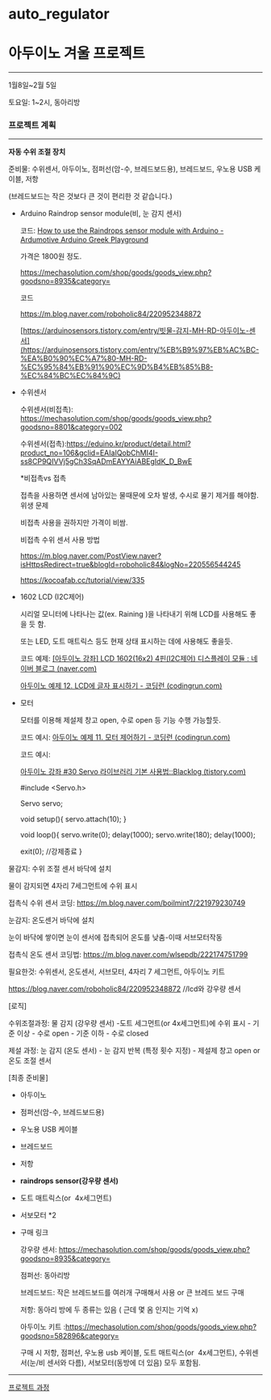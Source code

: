 # auto_regulator

# 아두이노 겨울 프로젝트

---

1월8일~2월 5일

토요일: 1~2시, 동아리방

### 프로젝트 계획

---

**자동 수위 조절 장치** 

준비물: 수위센서, 아두이노, 점퍼선(암-수, 브레드보드용), 브레드보드, 우노용 USB 케이블, 저항

(브레드보드는 작은 것보다 큰 것이 편리한 것 같습니다.) 

- Arduino Raindrop sensor module(비, 눈 감지 센서)
    
    코드: [How to use the Raindrops sensor module with Arduino - Ardumotive Arduino Greek Playground](https://www.ardumotive.com/how-to-use-the-raindrops-sensor-moduleen.html)
    
    가격은 1800원 정도. 
    
    https://mechasolution.com/shop/goods/goods_view.php?goodsno=8935&category=
    
    코드
    
    https://m.blog.naver.com/roboholic84/220952348872
    
    [https://arduinosensors.tistory.com/entry/빗물-감지-MH-RD-아두이노-센서](https://arduinosensors.tistory.com/entry/%EB%B9%97%EB%AC%BC-%EA%B0%90%EC%A7%80-MH-RD-%EC%95%84%EB%91%90%EC%9D%B4%EB%85%B8-%EC%84%BC%EC%84%9C)
    
- 수위센서
    
    수위센서(비접촉): https://mechasolution.com/shop/goods/goods_view.php?goodsno=8801&category=002 
    
    수위센서(접촉):https://eduino.kr/product/detail.html?product_no=106&gclid=EAIaIQobChMI4I-ss8CP9QIVVj5gCh3SqADmEAYYAiABEgIdK_D_BwE
    
    *비접촉vs 접촉 
    
    접촉을 사용하면 센서에 남아있는 물때문에 오차 발생, 수시로 물기 제거를 해야함. 위생 문제 
    
    비접촉 사용을 권하지만 가격이 비쌈.
    
    비접촉 수위 센서 사용 방법
    
    https://m.blog.naver.com/PostView.naver?isHttpsRedirect=true&blogId=roboholic84&logNo=220556544245
    
    https://kocoafab.cc/tutorial/view/335
    
- 1602 LCD (I2C제어)
    
    시리얼 모니터에 나타나는 값(ex. Raining )을 나타내기 위해 LCD를 사용해도 좋을 듯 함. 
    
    또는 LED, 도트 매트릭스 등도 현재 상태 표시하는 데에 사용해도 좋을듯. 
    
    코드 예제: [[아두이노 강좌] LCD 1602(16x2) 4핀(I2C제어) 디스플레이 모듈 : 네이버 블로그 (naver.com)](https://m.blog.naver.com/PostView.naver?isHttpsRedirect=true&blogId=eduino&logNo=220878435158)
    
    [아두이노 예제 12. LCD에 글자 표시하기 - 코딩런 (codingrun.com)](https://codingrun.com/112)
    
- 모터
    
    모터를 이용해 제설제 창고 open, 수로 open 등 기능 수행 가능할듯. 
    
    코드 예시: [아두이노 예제 11. 모터 제어하기 - 코딩런 (codingrun.com)](https://codingrun.com/111)
    
    코드 예시:
    
    [아두이노 강좌 #30 Servo 라이브러리 기본 사용법::Blacklog (tistory.com)](https://juahnpop.tistory.com/123)
    
    #include <Servo.h>
    
    Servo servo;
    
    void setup(){
    servo.attach(10);
    }
    
    void loop(){
    servo.write(0);
    delay(1000);
    servo.write(180);
    delay(1000);
    
    exit(0); //강제종료 
    }
    

물감지: 수위 조절 센서 바닥에 설치

물이 감지되면 4자리 7세그먼트에 수위 표시

접촉식 수위 센서 코딩: https://m.blog.naver.com/boilmint7/221979230749

눈감지: 온도센거 바닥에 설치

눈이 바닥에 쌓이면 눈이 센서에 접촉되어 온도를 낮춤-이때 서브모터작동

접촉식 온도 센서 코딩법: https://m.blog.naver.com/wlsepdb/222174751799

필요한것: 수위센서, 온도센서, 서브모터, 4자리 7 세그먼트, 아두이노 키트

https://blog.naver.com/roboholic84/220952348872 //lcd와 강우량 센서

[로직]

수위조절과정: 물 감지 (강우량 센서) -도트 세그먼트(or 4x세그먼트)에 수위 표시 - 기준 이상 -  수로 open - 기준 이하 - 수로 closed

제설 과정: 눈 감지 (온도 센서) -  눈 감지 반복 (특정 횟수 지정) - 제설제 창고 open or 온도 조절 센서   

[최종 준비물]

- 아두이노
- 점퍼선(암-수, 브레드보드용)
- 우노용 USB 케이블
- 브레드보드
- 저항
- **raindrops sensor(강우량 센서)**
- 도트 매트릭스(or  4x세그먼트)
- 서보모터 *2

- 구매 링크
    
    강우량 센서: https://mechasolution.com/shop/goods/goods_view.php?goodsno=8935&category=
    
    점퍼선: 동아리방
    
    브레드보드: 작은 브레드보드를 여러개 구매해서 사용 or 큰 브레드 보드 구매 
    
    저항: 동아리 방에 두 종류는 있음 ( 근데 몇 옴 인지는 기억 x)
    
    아두이노 키트 :https://mechasolution.com/shop/goods/goods_view.php?goodsno=582896&category=
    
    구매 시 저항, 점퍼선, 우노용 usb 케이블, 도트 매트릭스(or  4x세그먼트), 수위센서(눈/비 센서와 다름), 서보모터(동방에 더 있음) 모두 포함됨.
    

---

[프로젝트 과정 ](https://www.notion.so/63292920ad00414f8c07d5350777b3e6?pvs=21)
